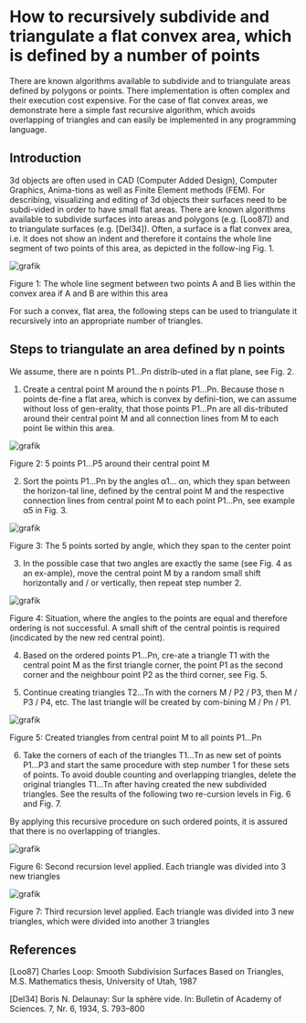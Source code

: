 How to recursively subdivide and triangulate a flat convex area, which is defined by a number of points
========================================================================================================

There are known algorithms available to subdivide and to triangulate areas defined by polygons or points. There implementation is often complex and their execution cost expensive. For the case of flat convex areas, we demonstrate here a simple fast recursive algorithm, which avoids overlapping of triangles and can easily be implemented in any programming language.

Introduction
------------
3d objects are often used in CAD (Computer Added Design), Computer Graphics, Anima-tions as well as Finite Element methods (FEM). 
	For describing, visualizing and editing of 3d objects their surfaces need to be subdi-vided in order to have small flat areas. There are known algorithms available to subdivide surfaces into areas and polygons (e.g. [Loo87]) and to triangulate surfaces (e.g. [Del34]). 
	Often, a surface is a flat convex area, i.e. it does not show an indent and therefore it contains the whole line segment of two points of this area, as depicted in the follow-ing Fig. 1. 

![grafik](https://user-images.githubusercontent.com/101653815/167586316-15c439a0-9b28-48b7-88e4-b728bbba7629.png)

Figure 1: The whole line segment between two points A and B lies within the convex area if A and B are within this area

For such a convex, flat area, the following steps can be used to triangulate it recursively into an appropriate number of triangles.

Steps to triangulate an area defined by n points
------------------------------------------------
We assume, there are n points P1…Pn distrib-uted in a flat plane, see Fig. 2. 
1.	Create a central point M around the n points P1…Pn. Because those n points de-fine a flat area, which is convex by defini-tion, we can assume without loss of gen-erality, that those points P1…Pn are all dis-tributed around their central point M and all connection lines from M to each point lie within this area. 

![grafik](https://user-images.githubusercontent.com/101653815/167586387-6ae06b3f-c999-488a-9556-fa872767e0b1.png)

Figure 2: 5 points P1...P5 around their central point M

2.	Sort the points P1…Pn by the angles α1… αn, which they span between the horizon-tal line, defined by the central point M and the respective connection lines from central point M to each point P1…Pn, see example α5 in Fig. 3.
 
![grafik](https://user-images.githubusercontent.com/101653815/167586515-46272e45-5d66-45c1-be81-499ba0062035.png)

Figure 3: The 5 points sorted by angle, which they span to the center point

3.	In the possible case that two angles are exactly the same (see Fig. 4 as an ex-ample), move the central point M by a random small shift horizontally and / or vertically, then repeat step number 2.
 
![grafik](https://user-images.githubusercontent.com/101653815/167586557-01d282ac-5fea-49ac-9a8b-a5975a9c940f.png)

Figure 4: Situation, where the angles to the points are equal and therefore ordering is not successful. A small shift of the central pointis is required (incdicated by the new red central point).

4.	Based on the ordered points P1…Pn, cre-ate a triangle T1 with the central point M as the first triangle corner, the point P1 as the second corner and the neighbour point P2 as the third corner, see Fig. 5.

5.	Continue creating triangles T2...Tn with the corners M / P2 / P3, then M / P3 / P4, etc. The last triangle will be created by com-bining M / Pn / P1.

![grafik](https://user-images.githubusercontent.com/101653815/167586590-5f338ca6-6ab8-4627-afc1-84de9bab87ce.png)

Figure 5: Created triangles from central point M to all points P1...Pn

6.	Take the corners of each of the triangles T1…Tn as new set of points P1…P3 and start the same procedure with step number 1 for these sets of points. To avoid double counting and overlapping triangles, delete the original triangles T1…Tn after having created the new subdivided triangles. 
See the results of the following two re-cursion levels in Fig. 6 and Fig. 7.

By applying this recursive procedure on such ordered points, it is assured that there is no overlapping of triangles.

![grafik](https://user-images.githubusercontent.com/101653815/167588655-226c682f-e716-4bff-a98d-09a65c5cabc9.png)

Figure 6: Second recursion level applied. Each triangle was divided into 3 new triangles
 
![grafik](https://user-images.githubusercontent.com/101653815/167588686-09116319-bc93-4a72-b813-4d23bfb96304.png)

Figure 7: Third recursion level applied. Each triangle was divided into 3 new triangles, which were divided into another 3 triangles

 

References
----------
[Loo87] Charles Loop: Smooth Subdivision Surfaces Based on Triangles, M.S. Mathematics thesis, University of Utah, 1987

[Del34] Boris N. Delaunay: Sur la sphère vide. In: Bulletin of Academy of Sciences. 7, Nr. 6, 1934, S. 793–800
